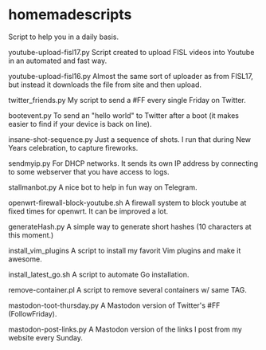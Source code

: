 # homemadescripts
Script to help you in a daily basis.

youtube-upload-fisl17.py
 Script created to upload FISL videos into Youtube in an automated
 and fast way.

youtube-upload-fisl16.py
 Almost the same sort of uploader as from FISL17, but instead
 it downloads the file from site and then upload.

twitter_friends.py
 My script to send a #FF every single Friday on Twitter.

bootevent.py
 To send an "hello world" to Twitter after a boot (it makes easier
 to find if your device is back on line).

insane-shot-sequence.py
 Just a sequence of shots.  I run that during New Years celebration,
 to capture fireworks.

sendmyip.py
 For DHCP networks.  It sends its own IP address by connecting to
 some webserver that you have access to logs.

stallmanbot.py
 A nice bot to help in fun way on Telegram.

 openwrt-firewall-block-youtube.sh
  A firewall system to block youtube at fixed times for openwrt.
  It can be improved a lot.

generateHash.py
  A simple way to generate short hashes (10 characters at this moment.)

install_vim_plugins
  A script to install my favorit Vim plugins and make it awesome.

install_latest_go.sh
  A script to automate Go installation.

remove-container.pl
  A script to remove several containers w/ same TAG.

mastodon-toot-thursday.py
  A Mastodon version of Twitter's #FF (FollowFriday).

mastodon-post-links.py
  A Mastodon version of the links I post from my website every Sunday.
  
